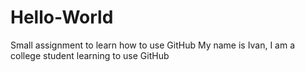 # Hello-World
Small assignment to learn how to use GitHub
My name is Ivan, I am a college student learning to use GitHub
